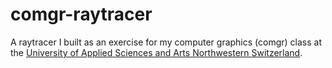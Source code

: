# comgr-raytracer
A raytracer I built as an exercise for my computer graphics (comgr) class at the [University of Applied Sciences and Arts Northwestern Switzerland](https://www.fhnw.ch/en/).
